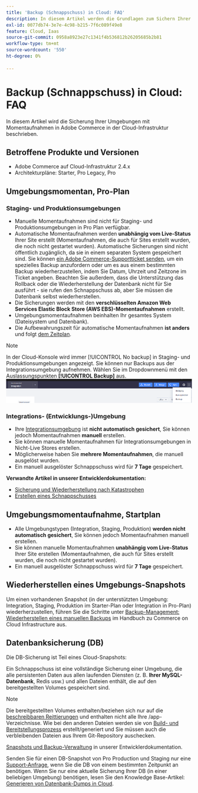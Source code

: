```yaml
---
title: 'Backup (Schnappschuss) in Cloud: FAQ'
description: In diesem Artikel werden die Grundlagen zum Sichern Ihrer Umgebungen mit Momentaufnahmen in Adobe Commerce in der Cloud-Infrastruktur beschrieben.
exl-id: 0077db74-3e7e-4c98-b215-7f6c089f49e8
feature: Cloud, Iaas
source-git-commit: 0958a8923e27c1341f4b536812b26205685b2b81
workflow-type: tm+mt
source-wordcount: '550'
ht-degree: 0%

---
```


# Backup (Schnappschuss) in Cloud: FAQ

In diesem Artikel wird die Sicherung Ihrer Umgebungen mit Momentaufnahmen in Adobe Commerce in der Cloud-Infrastruktur beschrieben.

## Betroffene Produkte und Versionen

* Adobe Commerce auf Cloud-Infrastruktur 2.4.x
* Architekturpläne: Starter, Pro Legacy, Pro

## Umgebungsmomentan, Pro-Plan

### Staging- und Produktionsumgebungen

* Manuelle Momentaufnahmen sind nicht für Staging- und Produktionsumgebungen in Pro Plan verfügbar.
* Automatische Momentaufnahmen werden **unabhängig vom Live-Status** Ihrer Site erstellt (Momentaufnahmen, die auch für Sites erstellt wurden, die noch nicht gestartet wurden). Automatische Sicherungen sind nicht öffentlich zugänglich, da sie in einem separaten System gespeichert sind. Sie können [ein Adobe Commerce-Supportticket senden](/docs/commerce-knowledge-base/kb/help-center-guide/magento-help-center-user-guide.html#submit-ticket), um ein spezielles Backup anzufordern oder um es aus einem bestimmten Backup wiederherzustellen, indem Sie Datum, Uhrzeit und Zeitzone im Ticket angeben. Beachten Sie außerdem, dass die Unterstützung das Rollback oder die Wiederherstellung der Datenbank nicht für Sie ausführt - sie rufen den Schnappschuss ab, aber Sie müssen die Datenbank selbst wiederherstellen.
* Die Sicherungen werden mit den **verschlüsselten Amazon Web Services Elastic Block Store (AWS EBS)-Momentaufnahmen** erstellt.
* Umgebungsmomentaufnahmen beinhalten Ihr gesamtes System (Dateisystem und Datenbank).
* Die Aufbewahrungszeit für automatische Momentaufnahmen **ist anders** und folgt [dem Zeitplan](/docs/commerce-cloud-service/user-guide/architecture/pro-architecture.html?lang=en#backup-and-disaster-recovery).

>[!NOTE]
>In der Cloud-Konsole wird immer [!UICONTROL No backup] in Staging- und Produktionsumgebungen angezeigt. Sie können nur Backups aus der Integrationsumgebung aufnehmen. Wählen Sie im Dropdownmenü mit den Auslassungspunkten **[!UICONTROL Backup]** aus.
>![cloud_console_backup.png](assets/cloud_console_backup.png)





### Integrations- (Entwicklungs-)Umgebung

* Ihre [Integrationsumgebung](/help/announcements/adobe-commerce-announcements/integration-environment-enhancement-request-pro-and-starter.md) ist **nicht automatisch gesichert**, Sie können jedoch Momentaufnahmen **manuell** erstellen.
* Sie können manuelle Momentaufnahmen für Integrationsumgebungen in Nicht-Live Stores erstellen.
* Möglicherweise haben Sie **mehrere Momentaufnahmen**, die manuell ausgelöst wurden.
* Ein manuell ausgelöster Schnappschuss wird für **7 Tage** gespeichert.

**Verwandte Artikel in unserer Entwicklerdokumentation:**

* [Sicherung und Wiederherstellung nach Katastrophen](/docs/commerce-cloud-service/user-guide/architecture/pro-architecture.html#backup-and-disaster-recovery)
* [Erstellen eines Schnappschusses](/docs/commerce-cloud-service/user-guide/develop/storage/snapshots.html)

## Umgebungsmomentaufnahme, Startplan

* Alle Umgebungstypen (Integration, Staging, Produktion) **werden nicht automatisch gesichert**, Sie können jedoch Momentaufnahmen manuell erstellen.
* Sie können manuelle Momentaufnahmen **unabhängig vom Live-Status** Ihrer Site erstellen (Momentaufnahmen, die auch für Sites erstellt wurden, die noch nicht gestartet wurden).
* Ein manuell ausgelöster Schnappschuss wird für **7 Tage** gespeichert.

## Wiederherstellen eines Umgebungs-Snapshots

Um einen vorhandenen Snapshot (in der unterstützten Umgebung: Integration, Staging, Produktion im Starter-Plan oder Integration in Pro-Plan) wiederherzustellen, führen Sie die Schritte unter [Backup-Management: Wiederherstellen eines manuellen Backups](https://experienceleague.adobe.com/en/docs/commerce-cloud-service/user-guide/develop/storage/snapshots#restore-a-manual-backup) im Handbuch zu Commerce on Cloud Infrastructure aus.

## Datenbanksicherung (DB)

Die DB-Sicherung ist Teil eines Cloud-Snapshots:

>>
Ein Schnappschuss ist eine vollständige Sicherung einer Umgebung, die alle persistenten Daten aus allen laufenden Diensten (z. B. **Ihrer MySQL-Datenbank**, Redis usw.) und allen Dateien enthält, die auf den bereitgestellten Volumes gespeichert sind.

>[!NOTE]
>
>Die bereitgestellten Volumes enthalten/beziehen sich nur auf die [beschreibbaren Reittierungen](/docs/commerce-cloud-service/user-guide/configure/app/properties/properties.html?lang=en#mounts) und enthalten nicht alle Ihre /app-Verzeichnisse. Wie bei den anderen Dateien werden sie von [Build- und Bereitstellungsprozess](/docs/commerce-cloud-service/user-guide/architecture/pro-develop-deploy-workflow.html?lang=en#deployment-workflow) erstellt/generiert und Sie müssen auch die verbleibenden Dateien aus Ihrem Git-Repository auschecken.

[Snapshots und Backup-Verwaltung](/docs/commerce-cloud-service/user-guide/develop/storage/snapshots.html) in unserer Entwicklerdokumentation.

Senden Sie für einen DB-Snapshot von Pro Production und Staging nur eine [Support-Anfrage](/docs/commerce-knowledge-base/kb/help-center-guide/magento-help-center-user-guide.html?lang=en#submit-ticket), wenn Sie die DB von einem bestimmten Zeitpunkt an benötigen. Wenn Sie nur eine aktuelle Sicherung Ihrer DB (in einer beliebigen Umgebung) benötigen, lesen Sie den Knowledge Base-Artikel: [Generieren von Datenbank-Dumps in Cloud](/help/how-to/general/create-database-dump-on-cloud.md).
